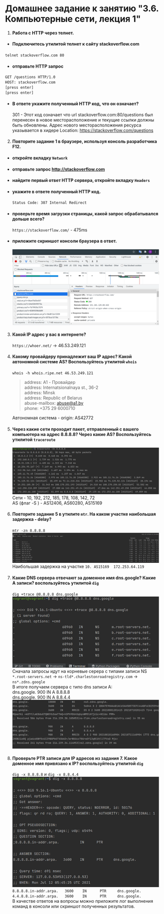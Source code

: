 # Домашнее задание к занятию "3.6. Компьютерные сети, лекция 1"

1. #### Работа c HTTP через телнет.
- #### Подключитесь утилитой телнет к сайту stackoverflow.com
`telnet stackoverflow.com 80`
- #### отправьте HTTP запрос
```bash
GET /questions HTTP/1.0
HOST: stackoverflow.com
[press enter]
[press enter]
```
- #### В ответе укажите полученный HTTP код, что он означает?  
    301 - Этот код означает что url  stackoverflow.com:80/questions был перенесен в новое месторасположение и текущие ссылки должны быть обновлены.
   Адрес нового месторасположения ресурса указывается в хидере Location: https://stackoverflow.com/questions  
2. #### Повторите задание 1 в браузере, используя консоль разработчика F12.
- #### откройте вкладку `Network`
- #### отправьте запрос http://stackoverflow.com
- #### найдите первый ответ HTTP сервера, откройте вкладку `Headers`
- #### укажите в ответе полученный HTTP код.  
  `Status Code: 307 Internal Redirect`
- #### проверьте время загрузки страницы, какой запрос обрабатывался дольше всего?
  `https://stackoverflow.com/` - 475ms
- #### приложите скриншот консоли браузера в ответ.
    ![console](img/console.png)
3. #### Какой IP адрес у вас в интернете?
   `https://whoer.net/` -> 46.53.249.121  
4. #### Какому провайдеру принадлежит ваш IP адрес? Какой автономной системе AS? Воспользуйтесь утилитой `whois`
   `whois -h whois.ripe.net 46.53.249.121`
    >address:        A1 - Провайдер  
    address:        Internatsionalnaya st., 36-2  
    address:        Minsk  
    address:        Republic of Belarus  
    abuse-mailbox:  abuse@a1.by  
    phone:          +375 29 6000710  
   
   Автономная система - origin: AS42772
5. #### Через какие сети проходит пакет, отправленный с вашего компьютера на адрес 8.8.8.8? Через какие AS? Воспользуйтесь утилитой `traceroute`
    ![traceroute](img/traceroute.png)  
   Сети - 10, 192, 212, 185, 178, 108, 142, 72  
   AS (флаг -S ) - AS12406, AS60280, AS15169  
6. #### Повторите задание 5 в утилите `mtr`. На каком участке наибольшая задержка - delay?
    `mtr -zn 8.8.8.8`  
   ![mtr](img/mtr.png)  
   Наибольшая задержка на участке `10. AS15169  172.253.64.119`  
7. #### Какие DNS сервера отвечают за доменное имя dns.google? Какие A записи? воспользуйтесь утилитой `dig`
    `dig +trace @8.8.8.8 dns.google`  
   ![dig_head](img/dig_head.png)  
   Сначала запросы идут на корневые серера с типами записи NS
   `*.root-servers.net` -> `ns-tld*.charlestonroadregistry.com` -> `ns*.zdns.google`  
   В итоге получаем сервера с типо dns записи A:  
   dns.google.             900     IN      A       8.8.8.8  
   dns.google.             900     IN      A       8.8.4.4  
   ![dig_a](img/dig_a.png)
8. #### Проверьте PTR записи для IP адресов из задания 7. Какое доменное имя привязано к IP? воспользуйтесь утилитой `dig`
    `dig -x 8.8.8.8` и `dig -x 8.8.4.4`
   ![ptr](img/ptr.png)  
   `8.8.8.8.in-addr.arpa.   3600    IN      PTR     dns.google.`  
   `4.4.8.8.in-addr.arpa.   3600    IN      PTR     dns.google.`  
В качестве ответов на вопросы можно приложите лог выполнения команд в консоли или скриншот полученных результатов.